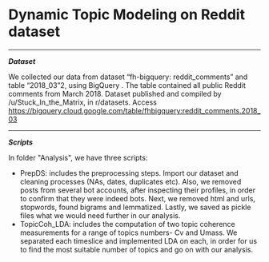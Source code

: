 # Dynamic Topic Modeling on Reddit dataset
____________________________________________________________________
***Dataset***

We collected our data from dataset “fh-bigquery: reddit_comments”
and table “2018_03”2, using BigQuery . The table contained all
public Reddit comments from March 2018. Dataset published and compiled
by /u/Stuck_In_the_Matrix, in r/datasets. Access
https://bigquery.cloud.google.com/table/fhbigquery:reddit_comments.2018_03

______________________________________________________________________

***Scripts***

In folder "Analysis", we have three scripts:
- PrepDS: includes the preprocessing steps. Import our dataset and cleaning processes 
(NAs, dates, duplicates etc). Also, we removed posts from several bot accounts, after 
inspecting their profiles, in order to confirm that they were indeed bots. Next, we removed
html and urls, stopwords, found bigrams and lemmatized. Lastly, we saved as pickle files what
we would need further in our analysis.
- TopicCoh_LDA: includes the computation of two topic coherence measurements for a range of
topics numbers- Cv and Umass. We separated each timeslice and implemented LDA on each, in order
for us to find the most suitable number of topics and go on with our analysis.
